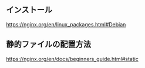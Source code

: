 ## インストール
https://nginx.org/en/linux_packages.html#Debian

## 静的ファイルの配置方法
https://nginx.org/en/docs/beginners_guide.html#static